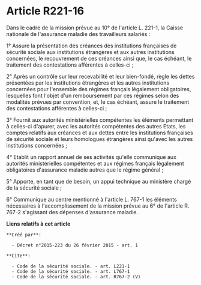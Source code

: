 # Article R221-16

Dans le cadre de la mission prévue au 10° de l'article L. 221-1, la Caisse nationale de l'assurance maladie des travailleurs
salariés : 

1° Assure la présentation des créances des institutions françaises de sécurité sociale aux institutions étrangères et aux
autres institutions concernées, le recouvrement de ces créances ainsi que, le cas échéant, le traitement des contestations
afférentes à celles-ci ; 

2° Après un contrôle sur leur recevabilité et leur bien-fondé, règle les dettes présentées par les institutions étrangères et
les autres institutions concernées pour l'ensemble des régimes français légalement obligatoires, lesquelles font l'objet d'un
remboursement par ces régimes selon des modalités prévues par convention, et, le cas échéant, assure le traitement des
contestations afférentes à celles-ci ; 

3° Fournit aux autorités ministérielles compétentes les éléments permettant à celles-ci d'apurer, avec les autorités
compétentes des autres Etats, les comptes relatifs aux créances et aux dettes entre les institutions françaises de sécurité
sociale et leurs homologues étrangères ainsi qu'avec les autres institutions concernées ; 

4° Etablit un rapport annuel de ses activités qu'elle communique aux autorités ministérielles compétentes et aux régimes
français légalement obligatoires d'assurance maladie autres que le régime général ; 

5° Apporte, en tant que de besoin, un appui technique au ministère chargé de la sécurité sociale ; 

6° Communique au centre mentionné à l'article L. 767-1 les éléments nécessaires à l'accomplissement de la mission prévue au
6° de l'article R. 767-2 s'agissant des dépenses d'assurance maladie.

**Liens relatifs à cet article**

	**Créé par**:

	  - Décret n°2015-223 du 26 février 2015 - art. 1

	**Cite**:

	  - Code de la sécurité sociale. - art. L221-1
	  - Code de la sécurité sociale. - art. L767-1
	  - Code de la sécurité sociale. - art. R767-2 (V)
